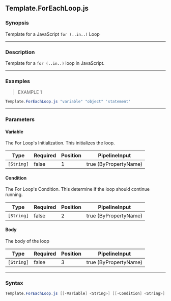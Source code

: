 Template.ForEachLoop.js
-----------------------

### Synopsis
Template for a JavaScript `for (..in..)` Loop

---

### Description

Template for a `for (..in..)` loop in JavaScript.

---

### Examples
> EXAMPLE 1

```PowerShell
Template.ForEachLoop.js "variable" "object" 'statement'
```

---

### Parameters
#### **Variable**
The For Loop's Initialization.
This initializes the loop.

|Type      |Required|Position|PipelineInput        |
|----------|--------|--------|---------------------|
|`[String]`|false   |1       |true (ByPropertyName)|

#### **Condition**
The For Loop's Condition.
This determine if the loop should continue running.

|Type      |Required|Position|PipelineInput        |
|----------|--------|--------|---------------------|
|`[String]`|false   |2       |true (ByPropertyName)|

#### **Body**
The body of the loop

|Type      |Required|Position|PipelineInput        |
|----------|--------|--------|---------------------|
|`[String]`|false   |3       |true (ByPropertyName)|

---

### Syntax
```PowerShell
Template.ForEachLoop.js [[-Variable] <String>] [[-Condition] <String>] [[-Body] <String>] [<CommonParameters>]
```
